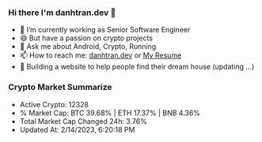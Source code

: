 ### Hi there I'm danhtran.dev 👋

- 🔭 I’m currently working as Senior Software Engineer
- 😄 But have a passion on crypto projects
- 💬 Ask me about Android, Crypto, Running 
- 📫 How to reach me: <a href="https://danhtran.dev" target="_blank">danhtran.dev</a> or <a href="Dan-Resume.pdf" target="_blank">My Resume</a>
- 🌱 Building a website to help people find their dream house (updating ...)

### Crypto Market Summarize
- Active Crypto: 12328
- % Market Cap: BTC 39.68% | ETH 17.37% | BNB 4.36%
- Total Market Cap Changed 24h: 3.76%
- Updated At: 2/14/2023, 6:20:18 PM
